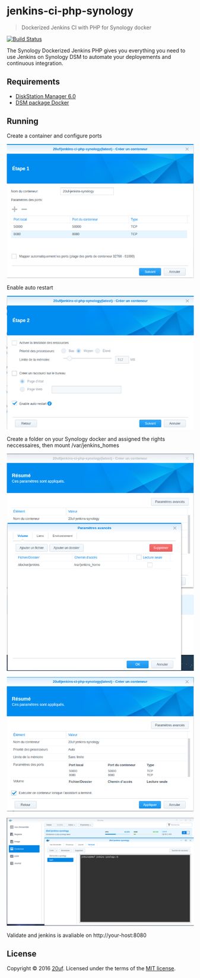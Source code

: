 # jenkins-ci-php-synology

> Dockerized Jenkins CI with PHP for Synology docker

[![Build Status](https://travis-ci.org/20uf/jenkins-ci-php-synology.svg)](https://travis-ci.org/20uf/jenkins-ci-php-synology)

The Synology Dockerized Jenkins PHP gives you everything you need to use Jenkins on Synology DSM to automate your deployements and continuous integration.

## Requirements

* [DiskStation Manager 6.0](https://www.synology.com/fr-fr/dsm/6.0)
* [DSM package Docker](https://www.synology.com/en-us/dsm/app_packages/Docker)

## Running

Create a container and configure ports

[![Step 1](assets/step1.png)]()

Enable auto restart

[![Step 2](assets/step2.png)]()

Create a folder on your Synology docker and assigned the rights neccessaires, then mount /var/jenkins_homes

[![Step 3](assets/step3.png)]()

[![Step 4](assets/step4.png)]()

[![Step 5](assets/success_console.png)]()

Validate and jenkins is avaliable on http://your-host:8080

## License

Copyright &copy; 2016 [20uf](http://github.com/20uf). Licensed under the terms of the [MIT license](LICENSE.md).
